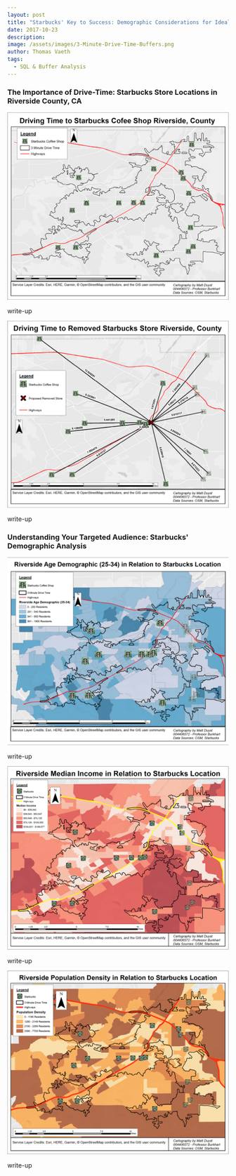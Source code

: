 ```yaml
---
layout: post
title: "Starbucks' Key to Success: Demographic Considerations for Ideal Store Locations in Riverside County, CA" 
date: 2017-10-23
description: 
image: /assets/images/3-Minute-Drive-Time-Buffers.png
author: Thomas Vaeth
tags: 
  - SQL & Buffer Analysis
---
```


### The Importance of Drive-Time: Starbucks Store Locations in Riverside County, CA

![Map GIS](/assets/images/3-Minute-Drive-Time-Buffers.png)

write-up

![Placeholder](/assets/images/Eliminated-store-based-on-drive-time.png)

write-up

### Understanding Your Targeted Audience: Starbucks' Demographic Analysis

![Placeholder](/assets/images/Age-Demographic.png)

write-up

![Map GIS](/assets/images/Median-Income.png)

write-up

![Placeholder](/assets/images/Pop-Density.png)

write-up